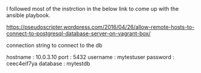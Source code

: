 I followed most of the instrction in the below link to come up with the ansible playbook.

https://pseudoscripter.wordpress.com/2016/04/26/allow-remote-hosts-to-connect-to-postgresql-database-server-on-vagrant-box/

connection string to connect to the db

hostname    :   10.0.3.10
port        :   5432
username    :   mytestuser
password    :   ceec4eif7ya
database    :   mytestdb